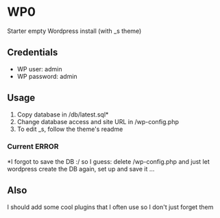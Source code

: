 # WP0
Starter empty Wordpress install (with _s theme)

## Credentials
- WP user: admin
- WP password: admin

## Usage
1. Copy database in /db/latest.sql*
2. Change database access and site URL in /wp-config.php
3. To edit _s, follow the theme's readme

### Current ERROR
*I forgot to save the DB :/ so I guess: delete /wp-config.php and just let wordpress create the DB again, set up and save it ...

## Also
I should add some cool plugins that I often use so I don't just forget them
